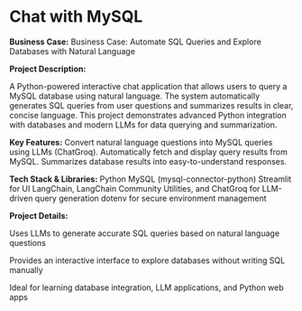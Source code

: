 # Chat with MySQL

**Business Case:**
Business Case: Automate SQL Queries and Explore Databases with Natural Language

**Project Description:**

A Python-powered interactive chat application that allows users to query a MySQL database using natural language. The system automatically generates SQL queries from user questions and summarizes results in clear, concise language. This project demonstrates advanced Python integration with databases and modern LLMs for data querying and summarization.

**Key Features:**
Convert natural language questions into MySQL queries using LLMs (ChatGroq).
Automatically fetch and display query results from MySQL.
Summarizes database results into easy-to-understand responses.

**Tech Stack & Libraries:**
Python
MySQL (mysql-connector-python)
Streamlit for UI
LangChain, LangChain Community Utilities, and ChatGroq for LLM-driven query generation
dotenv for secure environment management

**Project Details:**

Uses LLMs to generate accurate SQL queries based on natural language questions

Provides an interactive interface to explore databases without writing SQL manually

Ideal for learning database integration, LLM applications, and Python web apps

